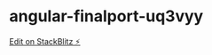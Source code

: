 # angular-finalport-uq3vyy

[Edit on StackBlitz ⚡️](https://stackblitz.com/edit/angular-finalport-uq3vyy)